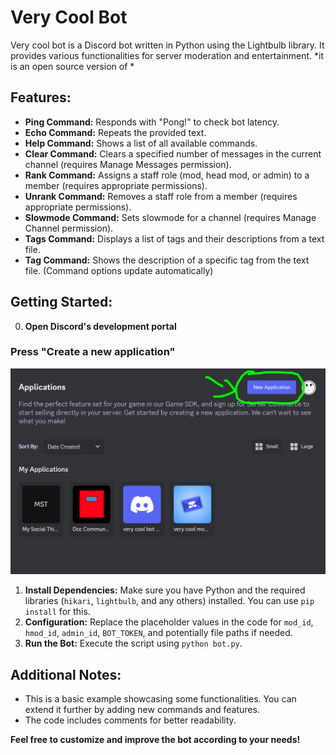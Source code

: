 # Very Cool Bot

Very cool bot is a Discord bot written in Python using the Lightbulb library. It provides various functionalities for server moderation and entertainment.
*it is an open source version of *

## Features:

- **Ping Command:** Responds with "Pong!" to check bot latency.
- **Echo Command:** Repeats the provided text.
- **Help Command:** Shows a list of all available commands.
- **Clear Command:** Clears a specified number of messages in the current channel (requires Manage Messages permission).
- **Rank Command:** Assigns a staff role (mod, head mod, or admin) to a member (requires appropriate permissions).
- **Unrank Command:** Removes a staff role from a member (requires appropriate permissions).
- **Slowmode Command:** Sets slowmode for a channel (requires Manage Channel permission).
- **Tags Command:** Displays a list of tags and their descriptions from a text file.
- **Tag Command:** Shows the description of a specific tag from the text file. (Command options update automatically)

## Getting Started:
0. **Open Discord's development portal**
### Press "Create a new application"
![[press]](images/ss1.png)
1. **Install Dependencies:** Make sure you have Python and the required libraries (`hikari`, `lightbulb`, and any others) installed. You can use `pip install` for this.
2. **Configuration:** Replace the placeholder values in the code for `mod_id`, `hmod_id`, `admin_id`, `BOT_TOKEN`, and potentially file paths if needed.
3. **Run the Bot:** Execute the script using `python bot.py`.

## Additional Notes:

- This is a basic example showcasing some functionalities. You can extend it further by adding new commands and features.
- The code includes comments for better readability.

**Feel free to customize and improve the bot according to your needs!**
